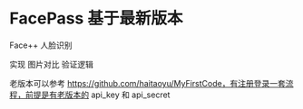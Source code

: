 # FacePass 基于最新版本
Face++ 人脸识别

实现 图片对比 验证逻辑


老版本可以参考 https://github.com/haitaoyu/MyFirstCode，有注册登录一套流程，前提是有老版本的 api_key 和 api_secret
